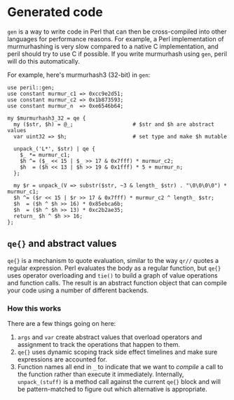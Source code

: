 # Generated code
`gen` is a way to write code in Perl that can then be cross-compiled into other
languages for performance reasons. For example, a Perl implementation of
murmurhashing is very slow compared to a native C implementation, and peril
should try to use C if possible. If you write murmurhash using `gen`, peril
will do this automatically.

For example, here's murmurhash3 (32-bit) in `gen`:

```
use peril::gen;
use constant murmur_c1 => 0xcc9e2d51;
use constant murmur_c2 => 0x1b873593;
use constant murmur_n  => 0xe6546b64;

my $murmurhash3_32 = qe {
  my ($str, $h) = @_;                   # $str and $h are abstract values
  var uint32 => $h;                     # set type and make $h mutable

  unpack_('L*', $str) | qe {
    $_ *= murmur_c1;
    $h ^= ($_ << 15 | $_ >> 17 & 0x7fff) * murmur_c2;
    $h  = ($h << 13 | $h >> 19 & 0x1fff) * 5 + murmur_n;
  };

  my $r = unpack_(V => substr($str, ~3 & length_ $str) . "\0\0\0\0") * murmur_c1;
  $h ^= ($r << 15 | $r >> 17 & 0x7fff) * murmur_c2 ^ length_ $str;
  $h  = ($h ^ $h >> 16) * 0x85ebca6b;
  $h  = ($h ^ $h >> 13) * 0xc2b2ae35;
  return_ $h ^ $h >> 16;
};
```

## `qe{}` and abstract values
`qe{}` is a mechanism to quote evaluation, similar to the way `qr//` quotes a
regular expression. Perl evaluates the body as a regular function, but `qe{}`
uses operator overloading and `tie()` to build a graph of value operations and
function calls. The result is an abstract function object that can compile your
code using a number of different backends.

### How this works
There are a few things going on here:

1. `args` and `var` create abstract values that overload operators and
   assignment to track the operations that happen to them.
2. `qe{}` uses dynamic scoping track side effect timelines and make sure
   expressions are accounted for.
3. Function names all end in `_` to indicate that we want to _compile_ a call
   to the function rather than execute it immediately. Internally,
   `unpack_(stuff)` is a method call against the current `qe{}` block and will
   be pattern-matched to figure out which alternative is appropriate.
